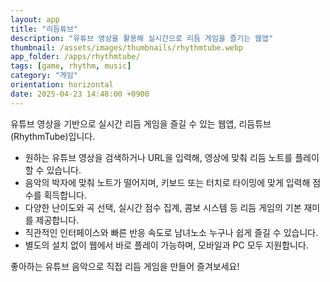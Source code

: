 ```yaml
---
layout: app
title: "리듬튜브"
description: "유튜브 영상을 활용해 실시간으로 리듬 게임을 즐기는 웹앱"
thumbnail: /assets/images/thumbnails/rhythmtube.webp
app_folder: /apps/rhythmtube/
tags: [game, rhythm, music]
category: "게임"
orientation: horizontal
date: 2025-04-23 14:48:00 +0900
---
```


유튜브 영상을 기반으로 실시간 리듬 게임을 즐길 수 있는 웹앱, 리듬튜브(RhythmTube)입니다.

- 원하는 유튜브 영상을 검색하거나 URL을 입력해, 영상에 맞춰 리듬 노트를 플레이할 수 있습니다.
- 음악의 박자에 맞춰 노트가 떨어지며, 키보드 또는 터치로 타이밍에 맞게 입력해 점수를 획득합니다.
- 다양한 난이도와 곡 선택, 실시간 점수 집계, 콤보 시스템 등 리듬 게임의 기본 재미를 제공합니다.
- 직관적인 인터페이스와 빠른 반응 속도로 남녀노소 누구나 쉽게 즐길 수 있습니다.
- 별도의 설치 없이 웹에서 바로 플레이 가능하며, 모바일과 PC 모두 지원합니다.

좋아하는 유튜브 음악으로 직접 리듬 게임을 만들어 즐겨보세요!
